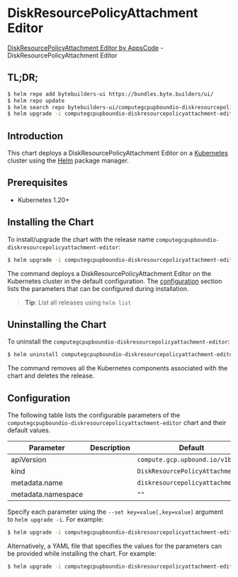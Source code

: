 # DiskResourcePolicyAttachment Editor

[DiskResourcePolicyAttachment Editor by AppsCode](https://byte.builders) - DiskResourcePolicyAttachment Editor

## TL;DR;

```bash
$ helm repo add bytebuilders-ui https://bundles.byte.builders/ui/
$ helm repo update
$ helm search repo bytebuilders-ui/computegcpupboundio-diskresourcepolicyattachment-editor --version=v0.4.18
$ helm upgrade -i computegcpupboundio-diskresourcepolicyattachment-editor bytebuilders-ui/computegcpupboundio-diskresourcepolicyattachment-editor -n default --create-namespace --version=v0.4.18
```

## Introduction

This chart deploys a DiskResourcePolicyAttachment Editor on a [Kubernetes](http://kubernetes.io) cluster using the [Helm](https://helm.sh) package manager.

## Prerequisites

- Kubernetes 1.20+

## Installing the Chart

To install/upgrade the chart with the release name `computegcpupboundio-diskresourcepolicyattachment-editor`:

```bash
$ helm upgrade -i computegcpupboundio-diskresourcepolicyattachment-editor bytebuilders-ui/computegcpupboundio-diskresourcepolicyattachment-editor -n default --create-namespace --version=v0.4.18
```

The command deploys a DiskResourcePolicyAttachment Editor on the Kubernetes cluster in the default configuration. The [configuration](#configuration) section lists the parameters that can be configured during installation.

> **Tip**: List all releases using `helm list`

## Uninstalling the Chart

To uninstall the `computegcpupboundio-diskresourcepolicyattachment-editor`:

```bash
$ helm uninstall computegcpupboundio-diskresourcepolicyattachment-editor -n default
```

The command removes all the Kubernetes components associated with the chart and deletes the release.

## Configuration

The following table lists the configurable parameters of the `computegcpupboundio-diskresourcepolicyattachment-editor` chart and their default values.

|     Parameter      | Description |                   Default                   |
|--------------------|-------------|---------------------------------------------|
| apiVersion         |             | <code>compute.gcp.upbound.io/v1beta1</code> |
| kind               |             | <code>DiskResourcePolicyAttachment</code>   |
| metadata.name      |             | <code>diskresourcepolicyattachment</code>   |
| metadata.namespace |             | <code>""</code>                             |


Specify each parameter using the `--set key=value[,key=value]` argument to `helm upgrade -i`. For example:

```bash
$ helm upgrade -i computegcpupboundio-diskresourcepolicyattachment-editor bytebuilders-ui/computegcpupboundio-diskresourcepolicyattachment-editor -n default --create-namespace --version=v0.4.18 --set apiVersion=compute.gcp.upbound.io/v1beta1
```

Alternatively, a YAML file that specifies the values for the parameters can be provided while
installing the chart. For example:

```bash
$ helm upgrade -i computegcpupboundio-diskresourcepolicyattachment-editor bytebuilders-ui/computegcpupboundio-diskresourcepolicyattachment-editor -n default --create-namespace --version=v0.4.18 --values values.yaml
```
